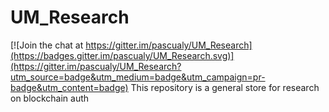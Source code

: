 # UM_Research

[![Join the chat at https://gitter.im/pascualy/UM_Research](https://badges.gitter.im/pascualy/UM_Research.svg)](https://gitter.im/pascualy/UM_Research?utm_source=badge&utm_medium=badge&utm_campaign=pr-badge&utm_content=badge)
This repository is a general store for research on blockchain auth
